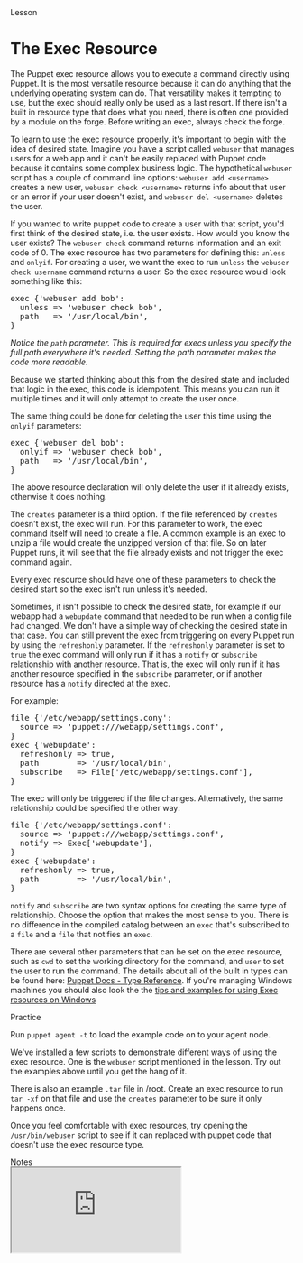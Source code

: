 <link rel="stylesheet" href="/static/selfpaced/selfpaced.css" markdown="1">
<script src="https://try.puppet.com/js/selfpaced.js" markdown="1"></script>

<div id="lesson" markdown="1">
<div id="instructions" markdown="1">
<div class="instruction-header" markdown="1">
<i class="fa fa-graduation-cap" markdown="1"></i>
Lesson
</div>
<div class="instruction-content" markdown="1">
<!-- Primary Text of the lesson -->
<!-------------------------------->


# The Exec Resource
The Puppet exec resource allows you to execute a command directly using Puppet. It is the most versatile resource because it can do anything that the underlying operating system can do. That versatility makes it tempting to use, but the exec should really only be used as a last resort. If there isn't a built in resource type that does what you need, there is often one provided by a module on the forge. Before writing an exec, always check the forge.

To learn to use the exec resource properly, it's important to begin with the idea of desired state. Imagine you have a script called `webuser` that manages users for a web app and it can't be easily replaced with Puppet code because it contains some complex business logic. The hypothetical `webuser` script has a couple of command line options: `webuser add <username>` creates a new user, `webuser check <username>` returns info about that user or an error if your user doesn't exist, and `webuser del <username>` deletes the user.

If you wanted to write puppet code to create a user with that script, you'd first think of the desired state, i.e. the user exists. How would you know the user exists? The `webuser check` command returns information and an exit code of 0.  The exec resource has two parameters for defining this: `unless` and `onlyif`. For creating a user, we want the exec to run `unless` the `webuser check username` command returns a user. So the exec resource would look something like this:

<pre>
exec {'webuser add bob':
  unless => 'webuser check bob',
  path   => '/usr/local/bin',
} 
</pre>

*Notice the `path` parameter. This is required for execs unless you specify the full path everywhere it's needed. Setting the path parameter makes the code more readable.*

Because we started thinking about this from the desired state and included that logic in the exec, this code is idempotent. This means you can run it multiple times and it will only attempt to create the user once.

The same thing could be done for deleting the user this time using the `onlyif` parameters:
<pre>
exec {'webuser del bob':
  onlyif => 'webuser check bob',
  path   => '/usr/local/bin',
} 
</pre>

The above resource declaration will only delete the user if it already exists, otherwise it does nothing.

The `creates` parameter is a third option. If the file referenced by `creates` doesn't exist, the exec will run. For this parameter to work, the exec command itself will need to create a file. A common example is an exec to unzip a file would create the unzipped version of that file. So on later Puppet runs, it will see that the file already exists and not trigger the exec command again.

Every exec resource should have one of these parameters to check the desired start so the exec isn't run unless it's needed.

Sometimes, it isn't possible to check the desired state, for example if our webapp had a `webupdate` command that needed to be run when a config file had changed. We don't have a simple way of checking the desired state in that case. You can still prevent the exec from triggering on every Puppet run by using the `refreshonly` parameter. If the `refreshonly` parameter is set to `true` the exec command will only run if it has a `notify` or `subscribe` relationship with another resource. That is, the exec will only run if it has another resource specified in the `subscribe` parameter, or if another resource has a `notify` directed at the exec.

For example:
<pre>
file {'/etc/webapp/settings.cony':
  source => 'puppet:///webapp/settings.conf',
}
exec {'webupdate':
  refreshonly => true,
  path        => '/usr/local/bin',
  subscribe   => File['/etc/webapp/settings.conf'],
}
</pre>

The exec will only be triggered if the file changes.
Alternatively, the same relationship could be specified the other way:

<pre>
file {'/etc/webapp/settings.conf':
  source => 'puppet:///webapp/settings.conf',
  notify => Exec['webupdate'],
}
exec {'webupdate':
  refreshonly => true,
  path        => '/usr/local/bin',
}
</pre>

`notify` and `subscribe` are two syntax options for creating the same type of relationship. Choose the option that makes the most sense to you. There is no difference in the compiled catalog between an `exec` that's subscribed to a `file` and a `file` that notifies an `exec`.

There are several other parameters that can be set on the exec resource, such as `cwd` to set the working directory for the command, and `user` to set the user to run the command. The details about all of the built in types can be found here: [Puppet Docs - Type Reference](https://docs.puppet.com/references/latest/type.html). If you're managing Windows machines you should also look the the [tips and examples for using Exec resources on Windows](https://docs.puppet.com/puppet/latest/reference/resources_exec_windows.html)


<!-- End of primary test of the lesson -->
</div>
<div class="instruction-header" markdown="1">
<i class="fa fa-desktop"></i>
Practice
</div>
<div class="instruction-content" markdown="1">
<!-- High level description of the exercise. -->
<!-------------------------------------------->



Run `puppet agent -t` to load the example code on to your agent node.

We've installed a few scripts to demonstrate different ways of using the exec resource. One is the `webuser` script mentioned in the lesson. Try out the examples above until you get the hang of it.

There is also an example `.tar` file in /root. Create an exec resource to run `tar -xf` on that file and use the `creates` parameter to be sure it only happens once.

Once you feel comfortable with exec resources, try opening the `/usr/bin/webuser` script to see if it can replaced with puppet code that doesn't use the exec resource type.



</div>

<div class="instruction-header" markdown="1">
<i class="fa fa-pencil"></i>
Notes
</div>

</div>
<div id="terminal" markdown="1">
  <iframe id="try" name="terminal" src="https://try.puppet.com/sandbox/?course=exec"></iframe>
</div>
</div>
